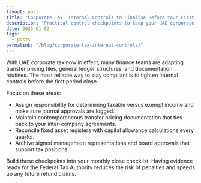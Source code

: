 ```yaml
---
layout: post
title: "Corporate Tax: Internal Controls to Finalise Before Your First Return"
description: "Practical control checkpoints to keep your UAE corporate tax filings audit-ready."
date: 2025-01-02
tags:
  - posts
permalink: "/blog/corporate-tax-internal-controls/"
---
```


With UAE corporate tax now in effect, many finance teams are adapting transfer pricing files, general ledger structures, and documentation routines. The most reliable way to stay compliant is to tighten internal controls before the first period close.

Focus on these areas:

- Assign responsibility for determining taxable versus exempt income and make sure journal approvals are logged.
- Maintain contemporaneous transfer pricing documentation that ties back to your inter-company agreements.
- Reconcile fixed asset registers with capital allowance calculations every quarter.
- Archive signed management representations and board approvals that support tax positions.

Build these checkpoints into your monthly close checklist. Having evidence ready for the Federal Tax Authority reduces the risk of penalties and speeds up any future refund claims.
